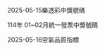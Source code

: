 
2025-05-15樂透彩中獎號碼

                                
114年 01~02月統一發票中獎號碼
                             
2025-05-16空氣品質指標
                              